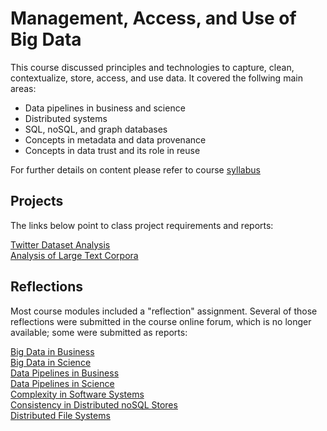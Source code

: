# Management, Access, and Use of Big Data

This course discussed principles and technologies to capture, clean, contextualize, store, access, and use data. 
It covered the follwing main areas:

* Data pipelines in business and science   
* Distributed systems   
* SQL, noSQL, and graph databases   
* Concepts in metadata and data provenance    
* Concepts in data trust and its role in reuse    

For further details on content please refer to course [syllabus](https://github.com/csathler/Masters-Data-Science/blob/master/Management-Access-Use-of-Big-Data/Syllabus/SyllabusI590-Fall2015-v5.pdf)

## Projects

The links below point to class project requirements and reports:

[Twitter Dataset Analysis](https://github.com/csathler/Masters-Data-Science/tree/master/Management-Access-Use-of-Big-Data/Project%20A)    
[Analysis of Large Text Corpora](https://github.com/csathler/Masters-Data-Science/tree/master/Management-Access-Use-of-Big-Data/Project%20B)    

## Reflections

Most course modules included a "reflection" assignment.  Several of those reflections were submitted in the course online forum, which is no longer available; some were submitted as reports:

[Big Data in Business](https://github.com/csathler/Masters-Data-Science/blob/master/Management-Access-Use-of-Big-Data/Reflections/01%20Big%20Data%20in%20Business.pdf)     
[Big Data in Science](https://github.com/csathler/Masters-Data-Science/blob/master/Management-Access-Use-of-Big-Data/Reflections/02%20Big%20Data%20in%20Science.pdf)     
[Data Pipelines in Business](https://github.com/csathler/Masters-Data-Science/blob/master/Management-Access-Use-of-Big-Data/Reflections/03%20Data%20Pipelines%20in%20Business.pdf)     
[Data Pipelines in Science](https://github.com/csathler/Masters-Data-Science/blob/master/Management-Access-Use-of-Big-Data/Reflections/04%20Data%20Pipelines%20in%20Science.pdf)     
[Complexity in Software Systems](https://github.com/csathler/Masters-Data-Science/blob/master/Management-Access-Use-of-Big-Data/Reflections/05%20Complexity%20in%20Software%20Systems.pdf)     
[Consistency in Distributed noSQL Stores](https://github.com/csathler/Masters-Data-Science/blob/master/Management-Access-Use-of-Big-Data/Reflections/06%20Consistency%20in%20Distributed%20noSQL%20Stores.pdf)     
[Distributed File Systems](https://github.com/csathler/Masters-Data-Science/blob/master/Management-Access-Use-of-Big-Data/Reflections/07%20Distributed%20File%20Systems.pdf)     


